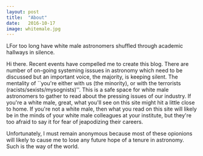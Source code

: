 ```yaml
---
layout: post
title:  "About"
date:   2016-10-17
image: whitemale.jpg
---
```


<p class="intro"><span class="dropcap">L</span>For too long have white male astronomers shuffled through academic hallways in silence. </p>

Hi there. Recent events have compelled me to create this blog. There are number of on-going systeming isssues in astronomy which need to be discussed but an important voice, the majority, is keeping silent. The mentality of ``you're either with us (the minority), or with the terrorists (racists/sexists/mysognists)''. This is a safe space for white male astronomers to gather to read about the pressing issues of our industry. If you're a white male, great, what you'll see on this site might hit a little close to home. If you're not a white male, then what you read on this site will likely be in the minds of your white male colleagues at your institute, but they're too afraid to say it for fear of jeapodizing their careers. 

Unfortunately, I must remain anonymous because most of these opionions will likely to cause me to lose any future hope of a tenure in astronomy. Such is the way of the world.